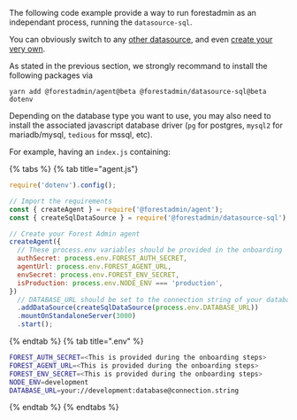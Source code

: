 The following code example provide a way to run forestadmin as an independant process, running the `datasource-sql`.

You can obviously switch to any [other datasource](../../datasources/provided), and even [create your very own](../../datasources/custom/README.md).

As stated in the previous section, we strongly recommand to install the following packages via

`yarn add @forestadmin/agent@beta @forestadmin/datasource-sql@beta dotenv`

Depending on the database type you want to use, you may also need to install the associated javascript database driver (`pg` for postgres, `mysql2` for mariadb/mysql, `tedious` for mssql, etc).

For example, having an `index.js` containing:

{% tabs %} {% tab title="agent.js"}

```javascript
require('dotenv').config();

// Import the requirements
const { createAgent } = require('@forestadmin/agent');
const { createSqlDataSource } = require('@forestadmin/datasource-sql');

// Create your Forest Admin agent
createAgent({
  // These process.env variables should be provided in the onboarding
  authSecret: process.env.FOREST_AUTH_SECRET,
  agentUrl: process.env.FOREST_AGENT_URL,
  envSecret: process.env.FOREST_ENV_SECRET,
  isProduction: process.env.NODE_ENV === 'production',
})
  // DATABASE_URL should be set to the connection string of your database
  .addDataSource(createSqlDataSource(process.env.DATABASE_URL))
  .mountOnStandaloneServer(3000)
  .start();
```

{% endtab %} {% tab title=".env" %}

```bash
FOREST_AUTH_SECRET=<This is provided during the onboarding steps>
FOREST_AGENT_URL=<This is provided during the onboarding steps>
FOREST_ENV_SECRET=<This is provided during the onboarding steps>
NODE_ENV=development
DATABASE_URL=your://development:database@connection.string
```

{% endtab %} {% endtabs %}
